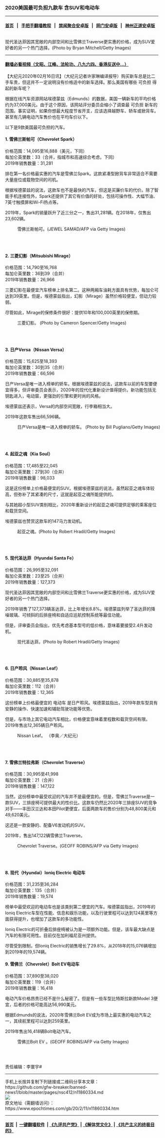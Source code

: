 ### 2020美国最可负担九款车 含SUV和电动车
------------------------

#### [首页](https://github.com/gfw-breaker/banned-news1/blob/master/README.md) &nbsp;&nbsp;|&nbsp;&nbsp; [手把手翻墙教程](https://github.com/gfw-breaker/guides/wiki) &nbsp;&nbsp;|&nbsp;&nbsp; [禁闻聚合安卓版](https://github.com/gfw-breaker/bn-android) &nbsp;&nbsp;|&nbsp;&nbsp; [网门安卓版](https://github.com/oGate2/oGate) &nbsp;&nbsp;|&nbsp;&nbsp; [神州正道安卓版](https://github.com/SzzdOgate/update) 



<div><img alt="" class="aligncenter wp-post-image" src="https://i.epochtimes.com/assets/uploads/2020/02/GettyImages-95700760-600x400.jpg"/>
<div class="red16 caption">
 <p>
  现代圣达菲因其宽敞的内部空间和比雪佛兰Traverse更实惠的价格，成为SUV爱好者的另一个热门选择。(Photo by Bryan Mitchell/Getty Images)
 </p>
</div>
</div><hr/>

#### [翻墙必看视频（文昭、江峰、法轮功、八九六四、香港反送中...）](https://github.com/gfw-breaker/banned-news1/blob/master/pages/link3.md)

<div><p>
 【大纪元2020年02月16日讯】（大纪元记者许家琳编译报导）购买新车总是比二手车贵，但这并不一定说明没有价格适中的新车选择。那么美国有哪些
 <ok href="https://www.epochtimes.com/gb/tag/%E5%8F%AF%E8%B4%9F%E6%8B%85.html">
  可负担
 </ok>
 得起的新车呢？
</p>
<p>
 根据在线汽车资源网站埃德蒙兹（Edmunds）的数据，美国一辆新车的平均价格约为37,000美元。由于这个原因，该网站评分委员会缩小了调查最
 <ok href="https://www.epochtimes.com/gb/tag/%E5%8F%AF%E8%B4%9F%E6%8B%85.html">
  可负担
 </ok>
 新车的范围。事实证明，如果你想最大程度节省开支，应该选择越野车、轿车或掀背车。甚至有几辆电动汽车售价也在平均车价以下。
</p>
<p>
 以下是9款美国最可负担的汽车。
</p>
<h4>
 1. 雪佛兰斯帕可（Chevrolet Spark）
</h4>
<p>
 价格范围：14,095至16,888（美元，下同）
 <br/>
 每加仑英里数：33（合并，指城市和高速综合考虑，下同）
 <br/>
 2019年销售数量：31,281
</p>
<p>
 排在第一名价格最实惠的汽车是雪佛兰Spark。这款紧凑型掀背车非常适合不需要大量座位或载物空间的司机。
</p>
<p>
 根据埃德蒙兹的说法，这款车也不是最快的汽车，但这是买廉价车的代价。除了智能手机连接性外，Spark还提供了其它有价值的好处，包括可操作性、大幅节油、7英寸触摸屏和Wi-Fi热点等。
</p>
<p>
 2019年，Spark的销量跃升了近三分之一，售出31,281辆。在2018年，仅售出23,602辆。
</p>
<figure class="wp-caption aligncenter" id="attachment_11862581" style="width: 600px">
 <ok href="http://i.epochtimes.com/assets/uploads/2020/02/GettyImages-468377794.jpg">
  <img alt="" class="size-large wp-image-11862581" src="http://i.epochtimes.com/assets/uploads/2020/02/GettyImages-468377794-600x400.jpg"/>
 </ok>
 <br/><figcaption class="wp-caption-text">
  雪佛兰斯帕可。(JEWEL SAMAD/AFP via Getty Images)
 </figcaption><br/>
</figure><br/>
<h4>
 2. 三菱幻影（Mitsubishi Mirage）
</h4>
<p>
 价格范围：14,790至16,768
 <br/>
 每加仑英里数：36到39（合并）
 <br/>
 2019年销售数量：26,966
</p>
<p>
 三菱幻影在最便宜汽车榜单上排名第二。这种两厢车油耗方面具有优势，每加仑可达到39英里。但是，埃德蒙兹指出，幻影（Mirage）虽然价格较便宜，但动力较弱。
</p>
<p>
 尽管如此，Mirage的保修条件很好：提供10年和100,000英里的保修期。
</p>
<figure class="wp-caption aligncenter" id="attachment_11862585" style="width: 600px">
 <ok href="http://i.epochtimes.com/assets/uploads/2020/02/GettyImages-154295495.jpg">
  <img alt="" class="size-large wp-image-11862585" src="http://i.epochtimes.com/assets/uploads/2020/02/GettyImages-154295495-600x400.jpg"/>
 </ok>
 <br/><figcaption class="wp-caption-text">
  三菱幻影。 (Photo by Cameron Spencer/Getty Images)
 </figcaption><br/>
</figure><br/>
<h4>
 3. 日产Versa（Nissan Versa）
</h4>
<p>
 价格范围：15,625至18,393
 <br/>
 每加仑英里数：30到35（合并）
 <br/>
 2019年销售数量：66,596
</p>
<p>
 日产Versa是唯一进入榜单的轿车。根据埃德蒙兹的说法，这款车以前的车型要便宜得多，但评审委员会表示，2020年的现代化重新设计值得提价。新功能包括无钥匙进入，电动窗，更强劲的引擎和更时尚的风格。
</p>
<p>
 埃德蒙兹还表示，Versa的内部空间宽敞，行李箱相当大。
</p>
<p>
 2019年这款车售出66,596辆。
</p>
<figure class="wp-caption aligncenter" id="attachment_11862586" style="width: 600px">
 <ok href="http://i.epochtimes.com/assets/uploads/2020/02/GettyImages-159528167.jpg">
  <img alt="" class="wp-image-11862586 size-large" src="http://i.epochtimes.com/assets/uploads/2020/02/GettyImages-159528167-600x400.jpg"/>
 </ok>
 <br/><figcaption class="wp-caption-text">
  日产Versa是唯一进入榜单的轿车。 (Photo by Bill Pugliano/Getty Images)
 </figcaption><br/>
</figure><br/>
<h4>
 4. 起亚之魂（Kia Soul）
</h4>
<p>
 价格范围：17,485至22,045
 <br/>
 每加仑英里数：27到30（合并）
 <br/>
 2019年销售数量：98,033
</p>
<p>
 这是这份榜单上价格最便宜的SUV。根据埃德蒙兹的说法，虽然起亚之魂车体较高，但弥补了其紧凑的尺寸，这就是起亚之魂所能提供的。
</p>
<p>
 与其她超小型SUV类别相比，2020年重新设计的起亚之魂可提供足够的乘客座位和载货空间。
</p>
<p>
 埃德蒙兹也赞赏这款车的147马力发动机。
</p>
<figure class="wp-caption aligncenter" id="attachment_11862588" style="width: 600px">
 <ok href="http://i.epochtimes.com/assets/uploads/2020/02/GettyImages-1128751079.jpg">
  <img alt="" class="wp-image-11862588 size-large" src="http://i.epochtimes.com/assets/uploads/2020/02/GettyImages-1128751079-600x399.jpg"/>
 </ok>
 <br/><figcaption class="wp-caption-text">
  起亚之魂。(Photo by Robert Hradil/Getty Images)
 </figcaption><br/>
</figure><br/>
<h4>
 5. 现代圣达菲（Hyundai Santa Fe）
</h4>
<p>
 价格范围：26,995至32,091
 <br/>
 每加仑英里数：23至25（合并）
 <br/>
 2019年销售数量：127,373
</p>
<p>
 现代圣达菲因其宽敞的内部空间和比雪佛兰Traverse更实惠的价格，成为SUV爱好者的另一个热门选择。
</p>
<p>
 2019年销售了127,373辆圣达菲，比上年增长8.8%。埃德蒙兹列举了圣达菲的降噪玻璃、可倾斜的后排座椅和自适应巡航控制系统等最佳功能。
</p>
<p>
 但是，评审委员会指出，优先考虑基本型号的低价格，意味着要接受2.4升发动机。
</p>
<figure class="wp-caption aligncenter" id="attachment_11862587" style="width: 600px">
 <ok href="http://i.epochtimes.com/assets/uploads/2020/02/GettyImages-928216056.jpg">
  <img alt="" class="wp-image-11862587 size-large" src="http://i.epochtimes.com/assets/uploads/2020/02/GettyImages-928216056-600x399.jpg"/>
 </ok>
 <br/><figcaption class="wp-caption-text">
  现代圣达菲。(Photo by Robert Hradil/Getty Images)
 </figcaption><br/>
</figure><br/>
<h4>
 6. 日产聆风（Nissan Leaf）
</h4>
<p>
 价格范围：30,885至35,878
 <br/>
 每加仑英里数：112（合并）
 <br/>
 2019年销售数量：12,365
</p>
<p>
 这份榜单上价格最便宜的
 <ok href="https://www.epochtimes.com/gb/tag/%E7%94%B5%E5%8A%A8%E8%BD%A6.html">
  电动车
 </ok>
 是日产聆风。埃德蒙兹指出，2019年款车型具有安静的操作、快速加速和辅助驾驶功能等优势。
</p>
<p>
 但是，与市场上其它电动汽车相比，价格便宜意味着里程数和载货空间有限。2019年售出12,365辆日产聆风。
</p>
<figure class="wp-caption aligncenter" id="attachment_5979290" style="width: 600px">
 <ok href="http://i.epochtimes.com/assets/uploads/2011/03/1103302341342224.jpg">
  <img alt="" class="size-large wp-image-5979290" src="http://i.epochtimes.com/assets/uploads/2011/03/1103302341342224-600x400.jpg"/>
 </ok>
 <br/><figcaption class="wp-caption-text">
  Nissan Leaf。 （李奥／大纪元）
 </figcaption><br/>
</figure><br/>
<h4>
 7. 雪佛兰特拉弗斯（Chevrolet Traverse）
</h4>
<p>
 价格范围：30,995至41,998
 <br/>
 每加仑英里数：21（合并）
 <br/>
 2019年销售数量：147,122
</p>
<p>
 当然，这份榜单中最受欢迎的汽车并不是最便宜的。但是，雪佛兰Traverse是一款SUV，三排座椅可提供最大的性价比。这款车仍然比2020年三排座SUV的竞争对手——丰田汉兰达和本田Pilot更便宜，后面两款车的售价分别为48,800美元和49,620美元。
</p>
<p>
 这还是一款安静的、配备V6发动机的SUV。
</p>
<p>
 2019年，售出147,122辆雪佛兰Traverse。
</p>
<figure class="wp-caption aligncenter" id="attachment_11862595" style="width: 600px">
 <ok href="http://i.epochtimes.com/assets/uploads/2020/02/GettyImages-631317932.jpg">
  <img alt="" class="size-large wp-image-11862595" src="http://i.epochtimes.com/assets/uploads/2020/02/GettyImages-631317932-600x400.jpg"/>
 </ok>
 <br/><figcaption class="wp-caption-text">
  Chevrolet Traverse。(GEOFF ROBINS/AFP via Getty Images)
 </figcaption><br/>
</figure><br/>
<h4>
 8. 现代（Hyundai）Ioniq Electric
 <ok href="https://www.epochtimes.com/gb/tag/%E7%94%B5%E5%8A%A8%E8%BD%A6.html">
  电动车
 </ok>
</h4>
<p>
 价格范围：31,235至36,284
 <br/>
 每加仑英里数：135（合并）
 <br/>
 2019年销售数量：19,574
</p>
<p>
 榜单中最受欢迎的电动车也是该类别第二便宜的汽车。埃德蒙兹指出，2019年的Ioniq Electric车型在性能、信息和娱乐功能，以及行驶里程可以达到124英里等方面获得提升，也增加了这款车的多功能性。
</p>
<p>
 Ioniq Electric的可折叠后排座椅被认为是一项额外功能。但是，该车最大缺点是汽车的有限可用性。目前仅在加利福尼亚州提供。
</p>
<p>
 尽管受到限制，但Ioniq Electric的销售增长了29.8%，从2018年的15,076辆增加到2019年的19,574辆。
</p>
<h4>
 9. 雪佛兰（Chevrolet）Bolt EV电动车
</h4>
<p>
 价格范围：37,890至38,020
 <br/>
 每加仑英里数：119（合并）
 <br/>
 2019年销售数量：16,418
</p>
<p>
 电动汽车价格昂贵已经不是什么秘密了。但是有一些车型比特斯拉新款Model 3便宜，后者的价格可能高达56,990美元。
</p>
<p>
 根据Edmunds的说法，2020年雪佛兰Bolt EV成为市场上最实惠的电动汽车之一，其续航里程可以达到259英里。
</p>
<p>
 2019年售出16,418辆Bolt电动汽车。
</p>
<figure class="wp-caption aligncenter" id="attachment_11862601" style="width: 600px">
 <ok href="http://i.epochtimes.com/assets/uploads/2020/02/GettyImages-631317842.jpg">
  <img alt="" class="size-large wp-image-11862601" src="http://i.epochtimes.com/assets/uploads/2020/02/GettyImages-631317842-600x400.jpg"/>
 </ok>
 <br/><figcaption class="wp-caption-text">
  雪佛兰Bolt EV 。(GEOFF ROBINS/AFP via Getty Images)
 </figcaption><br/>
</figure><br/>
<p>
 责任编辑：李寰宇#
</p>
</div>
<hr/>
手机上长按并复制下列链接或二维码分享本文章：<br/>
https://github.com/gfw-breaker/banned-news1/blob/master/pages/nsc412/n11860334.md <br/>
<a href='https://github.com/gfw-breaker/banned-news1/blob/master/pages/nsc412/n11860334.md'><img src='https://github.com/gfw-breaker/banned-news1/blob/master/pages/nsc412/n11860334.md.png'/></a> <br/>
原文地址（需翻墙访问）：https://www.epochtimes.com/gb/20/2/11/n11860334.htm


------------------------
#### [首页](https://github.com/gfw-breaker/banned-news1/blob/master/README.md) &nbsp;|&nbsp; [一键翻墙软件](https://github.com/gfw-breaker/nogfw/blob/master/README.md) &nbsp;| [《九评共产党》](https://github.com/gfw-breaker/9ping.md/blob/master/README.md#九评之一评共产党是什么) | [《解体党文化》](https://github.com/gfw-breaker/jtdwh.md/blob/master/README.md) | [《共产主义的终极目的》](https://github.com/gfw-breaker/gczydzjmd.md/blob/master/README.md)


<img src='http://gfw-breaker.win/banned-news/pages/nsc412/n11860334.md' width='0px' height='0px'/>